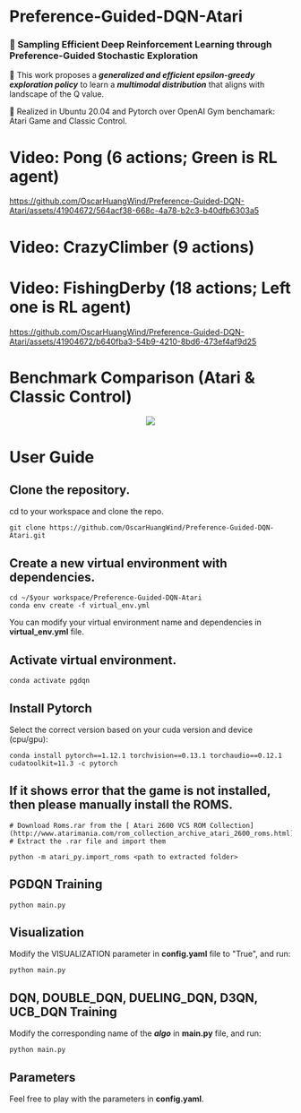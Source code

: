 # Preference-Guided-DQN-Atari
### :page_with_curl: Sampling Efficient Deep Reinforcement Learning through Preference-Guided Stochastic Exploration
:dizzy: This work proposes a **_generalized and efficient epsilon-greedy exploration policy_** to learn a **_multimodal distribution_** that aligns with landscape of the Q value.

:wrench: Realized in Ubuntu 20.04 and Pytorch over OpenAI Gym benchamark: Atari Game and Classic Control. 

# Video: Pong (6 actions; Green is RL agent)

https://github.com/OscarHuangWind/Preference-Guided-DQN-Atari/assets/41904672/564acf38-668c-4a78-b2c3-b40dfb6303a5

# Video: CrazyClimber (9 actions)



# Video: FishingDerby (18 actions; Left one is RL agent)

https://github.com/OscarHuangWind/Preference-Guided-DQN-Atari/assets/41904672/b640fba3-54b9-4210-8bd6-473ef4af9d25

# Benchmark Comparison (Atari & Classic Control)

<p align="center">
<img src="https://github.com/OscarHuangWind/Preference-Guided-DQN-Atari/blob/main/presentation/benchmark.PNG">
</p>

# User Guide

## Clone the repository.
cd to your workspace and clone the repo.
```
git clone https://github.com/OscarHuangWind/Preference-Guided-DQN-Atari.git
```

## Create a new virtual environment with dependencies.
```
cd ~/$your workspace/Preference-Guided-DQN-Atari
conda env create -f virtual_env.yml
```
You can modify your virtual environment name and dependencies in **virtual_env.yml** file.

## Activate virtual environment.
```
conda activate pgdqn
```

## Install Pytorch
Select the correct version based on your cuda version and device (cpu/gpu):
```
conda install pytorch==1.12.1 torchvision==0.13.1 torchaudio==0.12.1 cudatoolkit=11.3 -c pytorch
```

## If it shows error that the game is not installed, then please manually install the ROMS.
```
# Download Roms.rar from the [ Atari 2600 VCS ROM Collection](http://www.atarimania.com/rom_collection_archive_atari_2600_roms.html)
# Extract the .rar file and import them

python -m atari_py.import_roms <path to extracted folder>

```

## PGDQN Training
```
python main.py
```

## Visualization
Modify the VISUALIZATION parameter in **config.yaml** file to "True", and run:
```
python main.py
```

## DQN, DOUBLE_DQN, DUELING_DQN, D3QN, UCB_DQN Training
Modify the corresponding name of the **_algo_** in **main.py** file, and run:
```
python main.py
```

## Parameters
Feel free to play with the parameters in **config.yaml**. 
